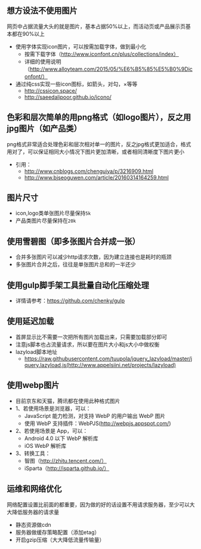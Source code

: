 ## 想方设法不使用图片
网页中占据流量大头的就是图片，基本占据50%以上，而活动页或产品展示页基本都在90%以上
* 使用字体实现icon图片，可以按需加载字体，做到最小化
	* 按需下载字体（http://www.iconfont.cn/plus/collections/index）
	* 详细的使用说明（http://www.alloyteam.com/2015/05/%E6%B5%85%E5%B0%9Diconfont/）
* 通过纯css实现一些icon图标，如箭头，对勾，×等等
	* http://cssicon.space/
	* http://saeedalipoor.github.io/icono/

## 色彩和层次简单的用png格式（如logo图片），反之用jpg图片（如产品类）
png格式非常适合处理色彩和层次相对单一的图片，反之jpg格式更加适合，格式用对了，可以保证相同大小情况下图片更加清晰，或者相同清晰度下图片更小
* 引用：
	* http://www.cnblogs.com/chenguiya/p/3216909.html
	* http://www.bjseoguwen.com/article/20160314164259.html

## 图片尺寸
* icon,logo类单张图片尽量保持`5k`
* 产品类图片尽量保持在`20k`

## 使用雪碧图（即多张图片合并成一张）
* 合并多张图片可以减少http请求次数，因为建立连接也是耗时的瓶颈
* 多张图片合并之后，往往是单张图片总和的一半还少

## 使用gulp脚手架工具批量自动化压缩处理
* 详情请参考：https://github.com/chenky/gulp

## 使用延迟加载
* 首屏显示比不需要一次把所有图片加载出来，只需要加载部分即可
* 注意js脚本也占流量请求，所以要在图片大小和js大小中做权衡
* lazyload脚本地址
	* https://raw.githubusercontent.com/tuupola/jquery_lazyload/master/jquery.lazyload.js(http://www.appelsiini.net/projects/lazyload)

## 使用webp图片
* 目前京东和天猫，腾讯都在使用此种格式图片
* 1、若使用场景是浏览器，可以：
	* JavaScript 能力检测，对支持 WebP 的用户输出 WebP 图片
	* 使用 WebP 支持插件：WebPJS(http://webpjs.appspot.com/) 
* 2、若使用场景是 App，可以：
	* Android 4.0 以下 WebP 解析库
	* iOS WebP 解析库
* 3、转换工具：
	* 智图（http://zhitu.tencent.com/）
	* iSparta（http://isparta.github.io/）
	
## 运维和网络优化
网络配置设置比前面的都重要，因为做的好的话设置不用请求服务器，至少可以大大降低服务器的请求量
* 静态资源做cdn
* 服务器做缓存策略配置（添加etag）
* 开启gzip压缩（大大降低流量传输量）
